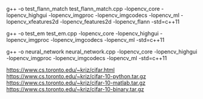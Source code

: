 g++ -o test_flann_match test_flann_match.cpp -lopencv_core -lopencv_highgui -lopencv_imgproc -lopencv_imgcodecs -lopencv_ml -lopencv_xfeatures2d -lopencv_features2d  -lopencv_flann -std=c++11

g++ -o test_em test_em.cpp -lopencv_core -lopencv_highgui -lopencv_imgproc -lopencv_imgcodecs -lopencv_ml -std=c++11

g++ -o neural_network neural_network.cpp -lopencv_core -lopencv_highgui -lopencv_imgproc -lopencv_imgcodecs -lopencv_ml -std=c++11

https://www.cs.toronto.edu/~kriz/cifar.html
https://www.cs.toronto.edu/~kriz/cifar-10-python.tar.gz
https://www.cs.toronto.edu/~kriz/cifar-10-matlab.tar.gz
https://www.cs.toronto.edu/~kriz/cifar-10-binary.tar.gz
